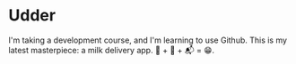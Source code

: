 # Udder

I'm taking a development course, and I'm learning to use Github. This is my latest masterpiece: a milk delivery app.
🐄 + 🥛 + 📬 = 😁.
